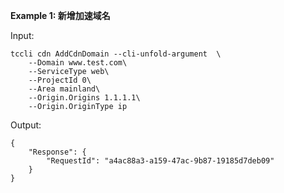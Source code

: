 **Example 1: 新增加速域名**



Input: 

```
tccli cdn AddCdnDomain --cli-unfold-argument  \
    --Domain www.test.com\
    --ServiceType web\
    --ProjectId 0\
    --Area mainland\
    --Origin.Origins 1.1.1.1\
    --Origin.OriginType ip
```

Output: 
```
{
    "Response": {
        "RequestId": "a4ac88a3-a159-47ac-9b87-19185d7deb09"
    }
}
```

